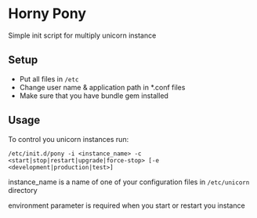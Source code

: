 # Horny Pony

Simple init script for multiply unicorn instance

## Setup

* Put all files in `/etc`
* Change user name & application path in *.conf files
* Make sure that you have bundle gem installed


## Usage

To control you unicorn instances run:

`/etc/init.d/pony -i <instance_name> -c <start|stop|restart|upgrade|force-stop> [-e
<development|production|test>]`

instance_name is a name of one of your configuration files in `/etc/unicorn` directory

environment parameter is required when you start or restart you instance
